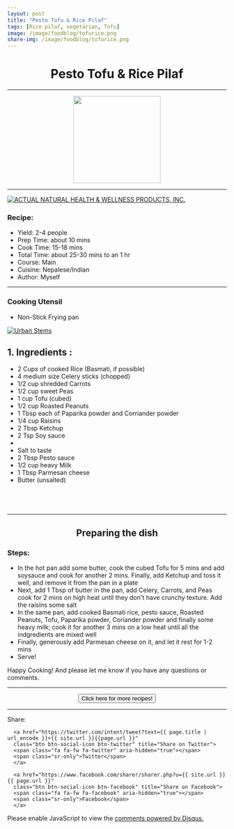 ```yaml
---
layout: post
title: "Pesto Tofu & Rice Pilaf"
tags: [Rice pilaf, vegetarian, Tofu]
image: /image/foodblog/tofurice.png
share-img: /image/foodblog/tofurice.png
---
```


<center><h1> Pesto Tofu & Rice Pilaf </h1> </center>
<hr>

<center><img src="/image/foodblog/tofurice.png" width="auto" height="200"></center>

<hr>

<a href="https://click.linksynergy.com/fs-bin/click?id=876kEArXFCo&offerid=677048.16&subid=0&type=4" rel="nofollow"><IMG border="0"   alt="ACTUAL NATURAL HEALTH & WELLNESS PRODUCTS, INC." src="https://ad.linksynergy.com/fs-bin/show?id=876kEArXFCo&bids=677048.16&subid=0&type=4&gridnum=16"></a>

<h3> Recipe: </h3>

<ul>
  <li> Yield: 2-4 people </li>
  <li> Prep Time: about 10 mins </li>
  <li> Cook Time: 15-18 mins </li>
  <li> Total Time:  about 25-30 mins to an 1 hr</li>
  <li> Course:  Main </li>
  <li> Cuisine: Nepalese/Indian  </li>
  <li> Author: Myself </li>
</ul>
<hr>

<h3> Cooking Utensil </h3>
<ul>
    <li> Non-Stick Frying pan </li>
</ul>

<a href="https://click.linksynergy.com/fs-bin/click?id=876kEArXFCo&offerid=666413.8&subid=0&type=4" rel="nofollow"><IMG border="0"   alt="Urban Stems" src="https://ad.linksynergy.com/fs-bin/show?id=876kEArXFCo&bids=666413.8&subid=0&type=4&gridnum=16"></a>

<h2> 1. Ingredients : </h2>

<ul>
    <li> 2 Cups of cooked Rice (Basmati, if possible) </li>
    <li> 4 medium size Celery sticks (chopped) </li>
    <li> 1/2 cup shredded Carrots </li>
    <li> 1/2 cup sweet Peas </li>
    <li> 1 cup Tofu (cubed) </li>
    <li> 1/2 cup Roasted Peanuts </li>
    <li> 1 Tbsp each of Paparika powder and Corriander powder </li>
    <li> 1/4 cup Raisins </li>
    <li> 2 Tbsp Ketchup </li>
    <li> 2 Tsp Soy sauce <li>
    <li> Salt to taste </li>
    <li> 2 Tbsp Pesto sauce </li>
    <li> 1/2 cup heavy Milk </li>
    <li> 1 Tbsp Parmesan cheese </li>
    <li> Butter (unsalted) </li>
</ul>

<code>
<script async src="https://epnt.ebay.com/static/epn-smart-tools.js"></script>
<ins class="epn-placement" data-config-id="5d20e4fb7e0d22186f9afc09"></ins>
</code>

<hr>

<center><h2> Preparing the dish </h2> </center>


<h3> Steps: </h3>
<ul>
  <li> In the hot pan add some butter, cook the cubed Tofu for 5 mins and add soysauce and cook for another 2 mins. Finally, add Ketchup and toss it well, and remove it from the pan in a plate</li>
  <li> Next, add 1 Tbsp of butter in the pan, add Celery, Carrots, and Peas cook for 2 mins on high heat until they don't have crunchy texture. Add the raisins some salt </li>
  <li> In the same pan, add cooked Basmati rice, pesto sauce, Roasted Peanuts, Tofu, Paparika powder, Coriander powder and finally some heavy milk; cook it for another 3 mins on a low heat until all the indgredients are mixed well </li>
  <li> Finally, generously add Parmesan cheese on it, and let it rest for 1-2 mins </li>
  <li> Serve! </li>
</ul>

<p> Happy Cooking! And please let me know if you have any questions or comments.</p>
<hr>
<center>
<form>
<input class="MyButton" type="button" value="Click here for more recipes!" onclick="window.location.href='https://avikarn.com/foodblog/'" />
</form>
</center>
<hr>



<!--- Sharing ----------------------------------->
<section id = "social-share-section">
  <span class="sr-only">Share: </span>

  
<!--- Share on Twitter -->
      <a href="https://twitter.com/intent/tweet?text={{ page.title | url_encode }}+{{ site.url }}{{page.url }}"
      class="btn btn-social-icon btn-twitter" title="Share on Twitter">
      <span class="fa fa-fw fa-twitter" aria-hidden="true"></span>
      <span class="sr-only">Twitter</span>
      </a>

<!--- Share on Facebook -->
      <a href="https://www.facebook.com/sharer/sharer.php?u={{ site.url }}{{ page.url }}"
      class="btn btn-social-icon btn-facebook" title="Share on Facebook">
      <span class="fa fa-fw fa-facebook" aria-hidden="true"></span>
      <span class="sr-only">Facebook</span>
      </a>
</section>

  
<div class="disqus-comments">
          
<div class="comments">
    <div id="disqus_thread"></div>
    <script type="text/javascript">
        var disqus_shortname = 'avikarn';
            var url_parts = window.location.href.split("?");
            url_parts = url_parts[0].split("#");
            disqus_url = url_parts[0];
            disqus_url = disqus_url.replace(/(\/)*$/, "/");
            disqus_url = disqus_url.replace(/https:\/\//, "http:\/\/");
            if (disqus_url.substr(-9) == "projects/") {
                disqus_url = disqus_url.substr(0, disqus_url.length - 1);
            }

        (function() {
            var dsq = document.createElement('script'); dsq.type = 'text/javascript'; dsq.async = true;
            dsq.src = '//' + disqus_shortname + '.disqus.com/embed.js';
            (document.getElementsByTagName('head')[0] || document.getElementsByTagName('body')[0]).appendChild(dsq);
        })();
  </script>
    <noscript>Please enable JavaScript to view the <a href="https://disqus.com/?ref_noscript">comments powered by Disqus.</a></noscript>
  </div>
</div>


<!-- Global site tag (gtag.js) - Google Analytics -->
<script async src="https://www.googletagmanager.com/gtag/js?id=UA-123359651-1"></script>
<script>
  window.dataLayer = window.dataLayer || [];
  function gtag(){dataLayer.push(arguments);}
  gtag('js', new Date());
  gtag('config', 'UA-123359651-1');
</script>

<script async src="//pagead2.googlesyndication.com/pagead/js/adsbygoogle.js"></script>
<script>
  (adsbygoogle = window.adsbygoogle || []).push({
    google_ad_client: "ca-pub-5126027065024936",
    enable_page_level_ads: true
  });
</script>

